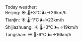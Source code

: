Today weather:  
Beijing: ☀️ 🌡️+3°C 🌬️→26km/h  
Tianjin: ☀️ 🌡️-1°C 🌬️↘23km/h  
Shijiazhuang: ☀️ 🌡️+3°C 🌬️→19km/h  
Tangshan: ☀️ 🌡️-6°C 🌬️→16km/h  
